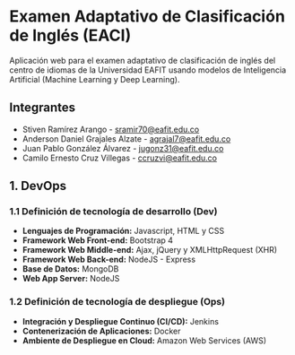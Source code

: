 # Examen Adaptativo de Clasificación de Inglés (EACI)

Aplicación web para el examen adaptativo de clasificación de inglés del centro de idiomas de la Universidad EAFIT usando modelos de Inteligencia Artificial (Machine Learning y Deep Learning). 

## Integrantes

  - Stiven Ramírez Arango - sramir70@eafit.edu.co
  - Anderson Daniel Grajales Alzate - agrajal7@eafit.edu.co
  - Juan Pablo González Álvarez - jugonz31@eafit.edu.co
  - Camilo Ernesto Cruz Villegas - ccruzvi@eafit.edu.co

## 1. DevOps

### 1.1 Definición de tecnología de desarrollo (Dev)

- **Lenguajes de Programación:** Javascript, HTML y CSS
- **Framework Web Front-end:** Bootstrap 4
- **Framework Web Middle-end:** Ajax, jQuery y XMLHttpRequest (XHR)
- **Framework Web Back-end:** NodeJS - Express
- **Base de Datos:** MongoDB
- **Web App Server:** NodeJS

### 1.2 Definición de tecnología de despliegue (Ops)

- **Integración y Despliegue Continuo (CI/CD):** Jenkins
- **Contenerización de Aplicaciones:** Docker
- **Ambiente de Despliegue en Cloud:** Amazon Web Services (AWS)
